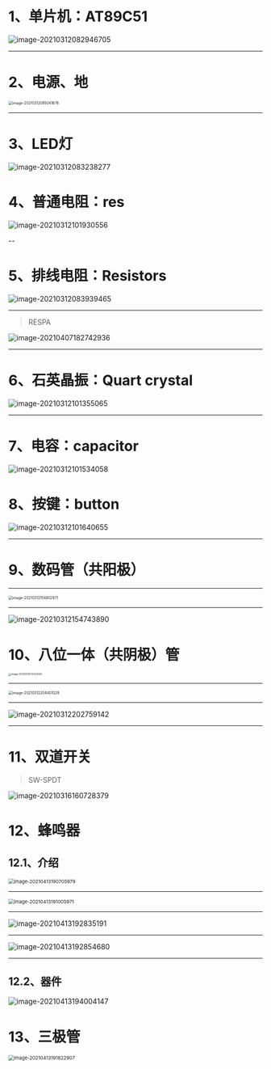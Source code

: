 # 1、单片机：AT89C51

![image-20210312082946705](https://gitee.com/sheep-are-flying-in-the-sky/my-picture/raw/master/picture8/image-20210312082946705.png)

---



# 2、电源、地

<img src="https://gitee.com/sheep-are-flying-in-the-sky/my-picture/raw/master/picture8/image-20210312085041676.png" alt="image-20210312085041676" style="zoom:50%;" />

---

# 3、LED灯

![image-20210312083238277](https://gitee.com/sheep-are-flying-in-the-sky/my-picture/raw/master/picture8/image-20210312083238277.png)



# 4、普通电阻：res

![image-20210312101930556](https://gitee.com/sheep-are-flying-in-the-sky/my-picture/raw/master/picture8/image-20210312101930556.png)

--



# 5、排线电阻：Resistors

![image-20210312083939465](https://gitee.com/sheep-are-flying-in-the-sky/my-picture/raw/master/picture8/image-20210312083939465.png)

---

> RESPA

![image-20210407182742936](https://gitee.com/sheep-are-flying-in-the-sky/my-picture/raw/master/picture9/image-20210407182742936.png)

---



# 6、石英晶振：Quart crystal

![image-20210312101355065](https://gitee.com/sheep-are-flying-in-the-sky/my-picture/raw/master/picture8/image-20210312101355065.png)

---





# 7、电容：capacitor

![image-20210312101534058](https://gitee.com/sheep-are-flying-in-the-sky/my-picture/raw/master/picture8/image-20210312101534058.png)



# 8、按键：button

![image-20210312101640655](https://gitee.com/sheep-are-flying-in-the-sky/my-picture/raw/master/picture8/image-20210312101640655.png)

---



# 9、数码管（共阳极）

---

<img src="https://gitee.com/sheep-are-flying-in-the-sky/my-picture/raw/master/picture8/image-20210312154802871.png" alt="image-20210312154802871" style="zoom:50%;" />

---

![image-20210312154743890](https://gitee.com/sheep-are-flying-in-the-sky/my-picture/raw/master/picture8/image-20210312154743890.png)



# 10、八位一体（共阴极）管

<img src="https://gitee.com/sheep-are-flying-in-the-sky/my-picture/raw/master/picture8/image-20210313073433425.png" alt="image-20210313073433425" style="zoom: 33%;" />

---

<img src="https://gitee.com/sheep-are-flying-in-the-sky/my-picture/raw/master/picture8/image-20210312204401029.png" alt="image-20210312204401029" style="zoom:50%;" />

---

![image-20210312202759142](https://gitee.com/sheep-are-flying-in-the-sky/my-picture/raw/master/picture8/image-20210312202759142.png)

---



# 11、双道开关

> SW-SPDT

![image-20210316160728379](https://gitee.com/sheep-are-flying-in-the-sky/my-picture/raw/master/picture8/image-20210316160728379.png)





# 12、蜂鸣器

## 12.1、介绍

<img src="https://gitee.com/sheep-are-flying-in-the-sky/my-picture/raw/master/picture9/image-20210413190705979.png" alt="image-20210413190705979" style="zoom: 67%;" />

---

<img src="https://gitee.com/sheep-are-flying-in-the-sky/my-picture/raw/master/picture9/image-20210413191005971.png" alt="image-20210413191005971" style="zoom: 67%;" />

---

![image-20210413192835191](https://gitee.com/sheep-are-flying-in-the-sky/my-picture/raw/master/picture9/image-20210413192835191.png)

---

![image-20210413192854680](https://gitee.com/sheep-are-flying-in-the-sky/my-picture/raw/master/picture9/image-20210413192854680.png)

---



## 12.2、器件

![image-20210413194004147](https://gitee.com/sheep-are-flying-in-the-sky/my-picture/raw/master/picture9/image-20210413194004147.png)





# 13、三极管

<img src="https://gitee.com/sheep-are-flying-in-the-sky/my-picture/raw/master/picture9/image-20210413191822907.png" alt="image-20210413191822907" style="zoom:67%;" />